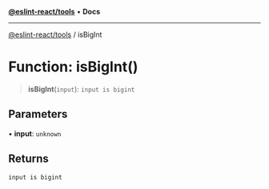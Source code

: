[**@eslint-react/tools**](../README.md) • **Docs**

***

[@eslint-react/tools](../README.md) / isBigInt

# Function: isBigInt()

> **isBigInt**(`input`): `input is bigint`

## Parameters

• **input**: `unknown`

## Returns

`input is bigint`
